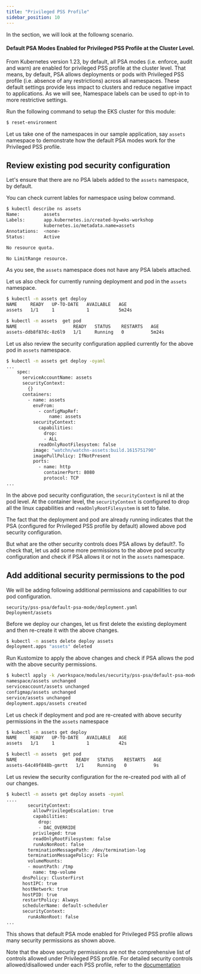 ```yaml
---
title: "Privileged PSS Profile"
sidebar_position: 10
---
```


In the section, we will look at the followng scenario.

#### Default PSA Modes Enabled for Privileged PSS Profile at the Cluster Level.

From Kubernetes version 1.23, by default, all PSA modes (i.e. enforce, audit and warn) are enabled for privileged PSS profile at the cluster level. That means, by default, PSA allows deployments or pods with Privileged PSS profile (i.e. absence of any restrictions) across all namespaces.
These default settings provide less impact to clusters and reduce negative impact to applications. As we will see, Namespace labels can be used to opt-in to more restrictive settings.


Run the following command to setup the EKS cluster for this module:

```bash timeout=300 wait=30
$ reset-environment 
```
Let us take one of the namespaces in our sample application, say `assets` namespace to demonstrate how the default PSA modes work for the Privileged PSS profile.

## Review existing pod security configuration

Let's ensure that there are no PSA labels added to the `assets` namespace, by default.

You can check current lables for namespace using below command.

```bash  timeout=60 hook=privileged-namespace-no-labels
$ kubectl describe ns assets 
Name:         assets
Labels:       app.kubernetes.io/created-by=eks-workshop
              kubernetes.io/metadata.name=assets
Annotations:  <none>
Status:       Active

No resource quota.

No LimitRange resource.
```
As you see, the `assets` namespace does not have any PSA labels attached.

Let us also check for currently running deployment and pod in the `assets` namespace.

```bash test=false
$ kubectl -n assets get deploy
NAME     READY   UP-TO-DATE   AVAILABLE   AGE
assets   1/1     1            1           5m24s

$ kubectl -n assets  get pod
NAME                     READY   STATUS    RESTARTS   AGE
assets-ddb8f87dc-8z6l9   1/1     Running   0          5m24s
```

Let us also review the security configuration applied currently for the above pod in `assets` namespace.

```bash test=false
$ kubectl -n assets get deploy -oyaml 
...
    spec:
      serviceAccountName: assets
      securityContext:
        {}
      containers:
        - name: assets
          envFrom:
            - configMapRef:
                name: assets
          securityContext:
            capabilities:
              drop:
              - ALL
            readOnlyRootFilesystem: false
          image: "watchn/watchn-assets:build.1615751790"
          imagePullPolicy: IfNotPresent
          ports:
            - name: http
              containerPort: 8080
              protocol: TCP
...

```

In the above pod security configuration, the `securityContext` is nil at the pod level. At the container level, the `securityContext` is configured to drop all the linux capabilities and `readOnlyRootFilesystem` is set to false.

The fact that the deployment and pod are already running indicates that the PSA (configured for Privileged PSS profile by default) allowed above pod security configuration.

But what are the other security controls does PSA allows by default?. To check that, let us add some more permissions to the above pod security configuration and check if PSA allows it or not in the `assets` namespace.

## Add additional security permissions to the pod

We will be adding following additional permissions and capabilities to our pod configuration.

```kustomization
security/pss-psa/default-psa-mode/deployment.yaml
Deployment/assets
```
Before we deploy our changes, let us first delete the existing deployment and then re-create it with the above changes.

```bash
$ kubectl -n assets delete deploy assets
deployment.apps "assets" deleted
```

Run Kustomize to apply the above changes and check if PSA allows the pod with the above security permissions.


```bash  timeout=180 hook=privileged-deploy-with-changes
$ kubectl apply -k /workspace/modules/security/pss-psa/default-psa-mode/
namespace/assets unchanged
serviceaccount/assets unchanged
configmap/assets unchanged
service/assets unchanged
deployment.apps/assets created
```
Let us check if deployment and pod are re-created with above security permissions in the the `assets` namespace

```bash test=false
$ kubectl -n assets get deploy
NAME     READY   UP-TO-DATE   AVAILABLE   AGE
assets   1/1     1            1           42s

$ kubectl -n assets  get pod
NAME                      READY   STATUS    RESTARTS   AGE
assets-64c49f848b-gmrtt   1/1     Running   0          9s
```

Let us review the security configuration for the re-created pod with all of our changes.

```bash test=false
$ kubectl -n assets get deploy assets -oyaml
....
        securityContext:
          allowPrivilegeEscalation: true
          capabilities:
            drop:
            - DAC_OVERRIDE
          privileged: true
          readOnlyRootFilesystem: false
          runAsNonRoot: false
        terminationMessagePath: /dev/termination-log
        terminationMessagePolicy: File
        volumeMounts:
        - mountPath: /tmp
          name: tmp-volume
      dnsPolicy: ClusterFirst
      hostIPC: true
      hostNetwork: true
      hostPID: true
      restartPolicy: Always
      schedulerName: default-scheduler
      securityContext:
        runAsNonRoot: false
...        
```

This shows that default PSA mode enabled for Privileged PSS profile allows many security permissions as shown above.
 
Note that the above security permissions are not the comprehensive list of controls allowed under Privileged PSS profile. For detailed security controls allowed/disallowed under each PSS profile, refer to the [documentation](https://kubernetes.io/docs/concepts/security/pod-security-standards/)


